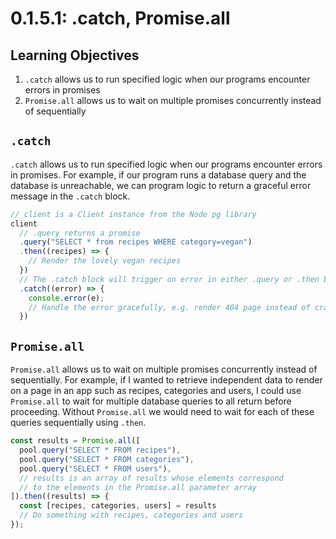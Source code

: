 # 0.1.5.1: .catch, Promise.all

## Learning Objectives

1. `.catch` allows us to run specified logic when our programs encounter errors in promises
2. `Promise.all` allows us to wait on multiple promises concurrently instead of sequentially

## `.catch`

`.catch` allows us to run specified logic when our programs encounter errors in promises. For example, if our program runs a database query and the database is unreachable, we can program logic to return a graceful error message in the `.catch` block.

```javascript
// client is a Client instance from the Node pg library
client
  // .query returns a promise
  .query("SELECT * from recipes WHERE category=vegan")
  .then((recipes) => {
    // Render the lovely vegan recipes
  })
  // The .catch block will trigger on error in either .query or .then block
  .catch((error) => {
    console.error(e);
    // Handle the error gracefully, e.g. render 404 page instead of crashing app
  })
```

## `Promise.all`

`Promise.all` allows us to wait on multiple promises concurrently instead of sequentially. For example, if I wanted to retrieve independent data to render on a page in an app such as recipes, categories and users, I could use `Promise.all` to wait for multiple database queries to all return before proceeding. Without `Promise.all` we would need to wait for each of these queries sequentially using `.then`.

```javascript
const results = Promise.all([
  pool.query("SELECT * FROM recipes"),
  pool.query("SELECT * FROM categories"),
  pool.query("SELECT * FROM users"),
  // results is an array of results whose elements correspond
  // to the elements in the Promise.all parameter array
]).then((results) => {
  const [recipes, categories, users] = results
  // Do something with recipes, categories and users
});
```
